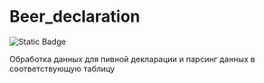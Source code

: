 # Beer_declaration
![Static Badge](https://img.shields.io/github/actions/workflow/status/kholodovitch/fl-habr.egor-beer_declaration/maven.yml)

Обработка данных для пивной декларации и парсинг данных в соответствующую таблицу
